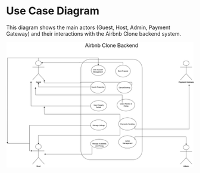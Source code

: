 # Use Case Diagram

This diagram shows the main actors (Guest, Host, Admin, Payment Gateway) and their interactions with the Airbnb Clone backend system.

![Use Case Diagram](./use-case-diagram.png)